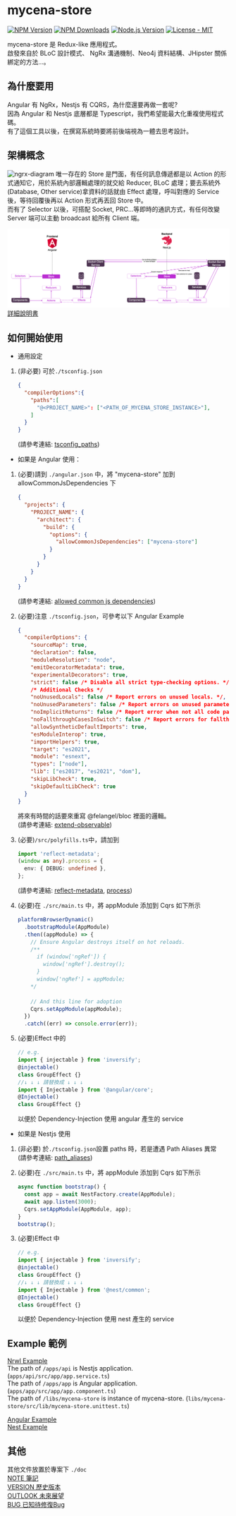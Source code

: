# mycena-store

[![NPM Version][npm-image]][npm-url]
[![NPM Downloads][downloads-image]][downloads-url]
[![Node.js Version][node-version-image]][node-version-url]
[![License - MIT](https://img.shields.io/badge/License-MIT-2ea44f?logo=license)](LICENSE)

mycena-store 是 Redux-like 應用程式。  
啟發來自於 BLoC 設計模式、 NgRx 溝通機制、Neo4j 資料結構、JHipster 關係綁定的方法...。

## 為什麼要用

Angular 有 NgRx，Nestjs 有 CQRS，為什麼還要再做一套呢?  
因為 Angular 和 Nestjs 底層都是 Typescript，我們希望能最大化重複使用程式碼。  
有了這個工具以後，在撰寫系統時要將前後端視為一體去思考設計。

## 架構概念

![ngrx-diagram][ngrx-diagram]
唯一存在的 Store 是門面，有任何訊息傳遞都是以 Action 的形式通知它，用於系統內部邏輯處理的就交給 Reducer, BLoC 處理；要去系統外(Database, Other service)拿資料的話就由 Effect 處理，呼叫對應的 Service 後，等待回覆後再以 Action 形式再丟回 Store 中。  
而有了 Selector 以後，可搭配 Socket, PRC...等即時的通訊方式，有任何改變 Server 端可以主動 broadcast 給所有 Client 端。

![constructor_of_app][constructor_of_app]
[詳細說明書][manual]
## 如何開始使用

- 通用設定

1. (非必要) 可於`./tsconfig.json`

    ```json
    {
      "compilerOptions":{
        "paths":[
          "@<PROJECT_NAME>": ["<PATH_OF_MYCENA_STORE_INSTANCE>"],
        ]
      }
    }
    ```

    (請參考連結: [tsconfig_paths][tsconfig_paths])

- 如果是 Angular 使用：

1. (必要)請到 `./angular.json` 中，將 "mycena-store" 加到 allowCommonJsDependencies 下

    ```json
    {
      "projects": {
        "PROJECT_NAME": {
          "architect": {
            "build": {
              "options": {
                "allowCommonJsDependencies": ["mycena-store"]
              }
            }
          }
        }
      }
    }
    ```

    (請參考連結: [allowed common js dependencies][allowedcommonjsdependencies])
2. (必要)注意 `./tsconfig.json`，可參考以下 Angular Example

    ```json
    {
      "compilerOptions": {
        "sourceMap": true,
        "declaration": false,
        "moduleResolution": "node",
        "emitDecoratorMetadata": true,
        "experimentalDecorators": true,
        "strict": false /* Disable all strict type-checking options. */,
        /* Additional Checks */
        "noUnusedLocals": false /* Report errors on unused locals. */,
        "noUnusedParameters": false /* Report errors on unused parameters. */,
        "noImplicitReturns": false /* Report error when not all code paths in function return a value. */,
        "noFallthroughCasesInSwitch": false /* Report errors for fallthrough cases in switch statement. */,
        "allowSyntheticDefaultImports": true,
        "esModuleInterop": true,
        "importHelpers": true,
        "target": "es2021",
        "module": "esnext",
        "types": ["node"],
        "lib": ["es2017", "es2021", "dom"],
        "skipLibCheck": true,
        "skipDefaultLibCheck": true
      }
    }
    ```

    將來有時間的話要來重寫 @felangel/bloc 裡面的邏輯。  
    (請參考連結: [extend-observable][extend-observable])
3. (必要)`/src/polyfills.ts`中，請加到

    ```ts
    import 'reflect-metadata';
    (window as any).process = {
      env: { DEBUG: undefined },
    };
    ```

    (請參考連結: [reflect-metadata][reflect-metadata], [process][process])

4. (必要)在 `./src/main.ts` 中，將 appModule 添加到 Cqrs 如下所示

    ```ts
    platformBrowserDynamic()
      .bootstrapModule(AppModule)
      .then((appModule) => {
        // Ensure Angular destroys itself on hot reloads.
        /**
          if (window['ngRef']) {
            window['ngRef'].destroy();
          }
          window['ngRef'] = appModule;
        */

        // And this line for adoption
        Cqrs.setAppModule(appModule);
      })
      .catch((err) => console.error(err));
    ```

5. (必要)Effect 中的

    ```ts
    // e.g.
    import { injectable } from 'inversify';
    @injectable()
    class GroupEffect {}
    //↓ ↓ ↓ 請替換成 ↓ ↓ ↓
    import { Injectable } from '@angular/core';
    @Injectable()
    class GroupEffect {}
    ```

    以便於 Dependency-Injection 使用 angular 產生的 service

- 如果是 Nestjs 使用

1. (非必要) 於`./tsconfig.json`設置 paths 時，若是遭遇 Path Aliases 異常  
   (請參考連結: [path_aliases][path_aliases])

2. (必要)在 `./src/main.ts` 中，將 appModule 添加到 Cqrs 如下所示

   ```ts
   async function bootstrap() {
     const app = await NestFactory.create(AppModule);
     await app.listen(3000);
     Cqrs.setAppModule(AppModule, app);
   }
   bootstrap();
   ```

3. (必要)Effect 中

   ```ts
   // e.g.
   import { injectable } from 'inversify';
   @injectable()
   class GroupEffect {}
   //↓ ↓ ↓ 請替換成 ↓ ↓ ↓
   import { Injectable } from '@nest/common';
   @Injectable()
   class GroupEffect {}
   ```

   以便於 Dependency-Injection 使用 nest 產生的 service

## Example 範例

[Nrwl Example][nrwl-example-url]  
The path of `/apps/api` is Nestjs application. (`apps/api/src/app/app.service.ts`)  
The path of `/apps/app` is Angular application. (`apps/app/src/app/app.component.ts`)  
The path of `/libs/mycena-store` is instance of mycena-store. (`libs/mycena-store/src/lib/mycena-store.unittest.ts`)

[Angular Example][angular-example-url]  
[Nest Example][nest-example-url]

## 其他

其他文件放置於專案下 `./doc`  
[NOTE 筆記][note.md]  
[VERSION 歷史版本][version.md]  
[OUTLOOK 未來展望][outlook.md]  
[BUG 已知待修復Bug][bug.md]  

<!-- 說明小圖示 -->

[npm-image]: https://img.shields.io/npm/v/mycena-store.svg?logo=npm
[npm-url]: https://www.npmjs.com/package/mycena-store
[node-version-image]: https://img.shields.io/node/v/mycena-store.svg?logo=node.js
[node-version-url]: https://nodejs.org/en/download
[downloads-image]: https://img.shields.io/npm/dm/mycena-store.svg
[downloads-url]: https://npmjs.org/package/mycena-store

<!-- 圖片 -->
[constructor_of_app]: https://github.com/JonesHong/store/blob/Joneshong/doc/images/consturctor_of_app.png?raw=true "https://drive.google.com/file/d/1xfxVHpPUJM6mJySblGvp27UbfOk0j3d-/view?usp=sharing"
[ngrx-diagram]: https://ngrx.io/generated/images/guide/store/state-management-lifecycle.png 'https://github.com/JonesHong/store/doc/images/state-management-lifecycle.png'

<!-- 參考 -->

[extend-observable]: https://stackoverflow.com/questions/61024321/extend-observable-and-set-external-source
[allowedcommonjsdependencies]: https://angular.io/guide/build#configuring-commonjs-dependencies
[reflect-metadata]: https://stackoverflow.com/questions/49079169/typeerror-reflect-hasownmetadata-is-not-a-function
[process]: https://stackoverflow.com/questions/50313745/angular-6-process-is-not-defined-when-trying-to-serve-application
[tsconfig_paths]: https://stackoverflow.com/questions/43281741/how-to-use-paths-in-tsconfig-json
[path_aliases]: https://javascript.plainenglish.io/a-simple-way-to-use-path-aliases-in-nestjs-ab0db1be1545

<!-- 範例 -->

[nrwl-example-url]: https://github.com/JonesHong/nrwl-testing-store
[angular-example-url]: https://github.com/JonesHong/angular-testing-store
[nest-example-url]: https://github.com/JonesHong/nest-testing-store

<!-- 其他 -->
[manual]: https://docs.google.com/document/d/1bbjQLsijVwKDIq3D7S9yS6Rc9WcenCmREs27ZTU95EM/edit?usp=sharing "https://github.com/JonesHong/store/blob/Joneshong/doc/mycena-store說明書.pdf"
[note.md]: https://github.com/JonesHong/store/blob/Joneshong/doc/NOTE.md
[version.md]: https://github.com/JonesHong/store/blob/Joneshong/doc/VERSION.md
[outlook.md]: https://github.com/JonesHong/store/blob/Joneshong/doc/OUTLOOK.md
[bug.md]: https://github.com/JonesHong/store/blob/Joneshong/doc/BUG.md
